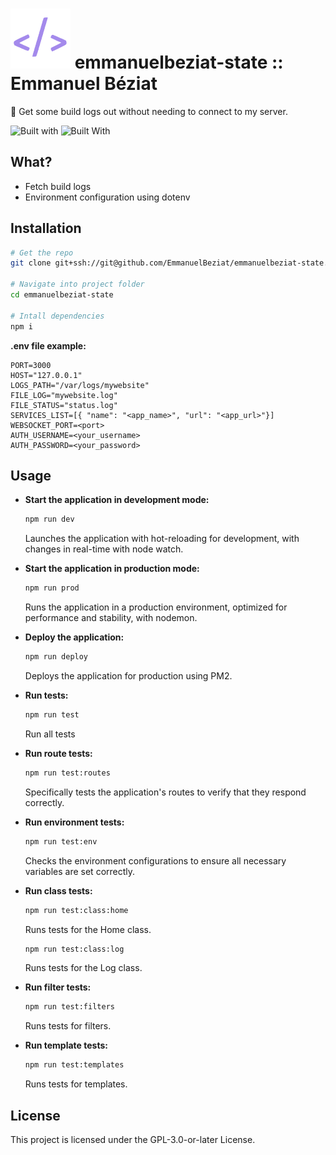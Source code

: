 # ![Emmanuel Béziat Logo](public/favicons/favicon-96x96.png) emmanuelbeziat-state :: Emmanuel Béziat

🔔 Get some build logs out without needing to connect to my server.

![Built with](https://img.shields.io/badge/built_with-fastify-blue.svg?style=flat) ![Built With](https://img.shields.io/badge/built_with-nunjucks-green.svg?style=flat
)

## What?

- Fetch build logs
- Environment configuration using dotenv

## Installation

```bash
# Get the repo
git clone git+ssh://git@github.com/EmmanuelBeziat/emmanuelbeziat-state.git

# Navigate into project folder
cd emmanuelbeziat-state

# Intall dependencies
npm i
```

**.env file example:**

```env
PORT=3000
HOST="127.0.0.1"
LOGS_PATH="/var/logs/mywebsite"
FILE_LOG="mywebsite.log"
FILE_STATUS="status.log"
SERVICES_LIST=[{ "name": "<app_name>", "url": "<app_url>"}]
WEBSOCKET_PORT=<port>
AUTH_USERNAME=<your_username>
AUTH_PASSWORD=<your_password>
```

## Usage

- **Start the application in development mode:**
  ```bash
  npm run dev
  ```
  Launches the application with hot-reloading for development, with changes in real-time with node watch.

- **Start the application in production mode:**
  ```bash
  npm run prod
  ```
  Runs the application in a production environment, optimized for performance and stability, with nodemon.

- **Deploy the application:**
  ```bash
  npm run deploy
  ```
  Deploys the application for production using PM2.

- **Run tests:**
  ```bash
  npm run test
  ```
  Run all tests

- **Run route tests:**
  ```bash
  npm run test:routes
  ```
  Specifically tests the application's routes to verify that they respond correctly.

- **Run environment tests:**
  ```bash
  npm run test:env
  ```
	Checks the environment configurations to ensure all necessary variables are set correctly.

- **Run class tests:**
  ```bash
  npm run test:class:home
  ```
  Runs tests for the Home class.

  ```bash
  npm run test:class:log
  ```
  Runs tests for the Log class.

- **Run filter tests:**
  ```bash
  npm run test:filters
  ```
  Runs tests for filters.

- **Run template tests:**
  ```bash
  npm run test:templates
  ```
  Runs tests for templates.

## License

This project is licensed under the GPL-3.0-or-later License.
